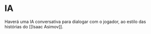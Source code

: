# IA

Haverá uma IA conversativa para dialogar com o jogador, ao estilo das histórias do [[Isaac Asimov]].
